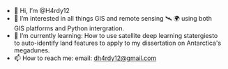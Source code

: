 - 👋 Hi, I’m @H4rdy12
- 👀 I’m interested in all things GIS and remote sensing 🛰 🌍 using both GIS platforms and Python intergration.
- 🌱 I’m currently learning: How to use satellite deep learning statergiesto to auto-identify land features to apply to my dissertation on Antarctica's megadunes. 
- 📫 How to reach me: email: dh4rdy12@gmail.com

<!---
H4rdy12/H4rdy12 is a ✨ special ✨ repository because its `README.md` (this file) appears on your GitHub profile.
You can click the Preview link to take a look at your changes.
--->

